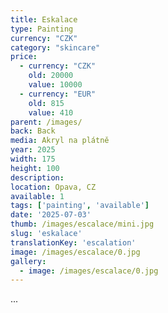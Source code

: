 ```yaml
---
title: Eskalace
type: Painting
currency: "CZK"
category: "skincare"
price:
  - currency: "CZK"
    old: 20000
    value: 10000
  - currency: "EUR"
    old: 815
    value: 410
parent: /images/
back: Back
media: Akryl na plátně
year: 2025
width: 175
height: 100
description: 
location: Opava, CZ
available: 1
tags: ['painting', 'available']
date: '2025-07-03'
thumb: /images/escalace/mini.jpg
slug: 'eskalace'
translationKey: 'escalation'
image: /images/escalace/0.jpg
gallery:
  - image: /images/escalace/0.jpg
---
```

...

